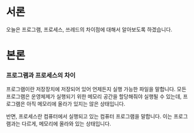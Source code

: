 # 서론

오늘은 프로그램, 프로세스, 쓰레드의 차이점에 대해서 알아보도록 하겠습니다.

# 본론

### 프로그램과 프로세스의 차이

프로그램이란 저장장치에 저장되어 있어 언제든지 실행 가능한 파일을 말합니다. 모든 프로그램은 운영체제가 실행되기 위한 메모리 공간을 할당해줘야 실행될 수 있는데, 프로그램은 아직 메모리에 올라가 있지는 않은 상태입니다.

반면, 프로세스란 컴퓨터에서 실행되고 있는 컴퓨터 프로그램을 말합니다. 이는 프로그램과는 다르게, 메모리에 올라와 있는 상태입니다.
